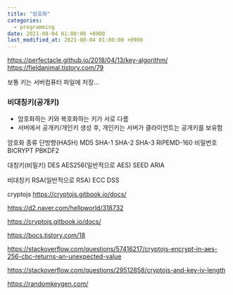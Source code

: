 ```yaml
---
title: "암호화"
categories: 
  - programming
date: 2021-08-04 01:00:00 +0900
last_modified_at: 2021-08-04 01:00:00 +0900
---
```


https://perfectacle.github.io/2018/04/13/key-algorithm/
https://fieldanimal.tistory.com/79

보통 키는 서버컴퓨터 파일에 저장...

### 비대칭키(공개키)

- 암호화하는 키와 복호화하는 키가 서로 다름
- 서버에서 공개키/개인키 생성 후, 개인키는 서버가 클라이언트는 공개키를 보유함




암호화 종류
단방향(HASH)
MD5
SHA-1
SHA-2
SHA-3
RIPEMD-160
  비밀번호
  BICRYPT
  PBKDF2

대칭키(비밀키)
DES
AES256(일반적으로 AES)
SEED
ARIA

비대칭키
RSA(일반적으로 RSA)
ECC
DSS

cryptojs
https://cryptojs.gitbook.io/docs/

https://d2.naver.com/helloworld/318732

https://cryptojs.gitbook.io/docs/

https://bocs.tistory.com/18

https://stackoverflow.com/questions/57416217/cryptojs-encrypt-in-aes-256-cbc-returns-an-unexpected-value

https://stackoverflow.com/questions/29512858/cryptojs-and-key-iv-length

https://randomkeygen.com/